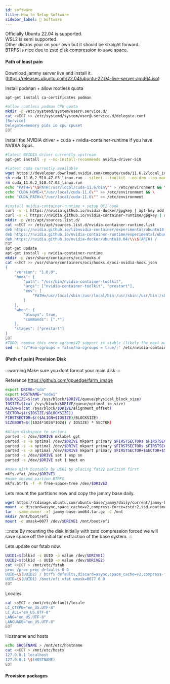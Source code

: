 ```yaml
---
id: software
title: How to Setup Software 
sidebar_label: 🔡 Software
---
```


Officially Ubuntu 22.04 is supported.  
WSL2 is semi supported.  
Other distros your on your own but it should be straight forward.  
BTRFS is nice due to zstd disk compression to save space.  

#### Path of least pain
Download jammy server live and install it.  
(https://releases.ubuntu.com/22.04/ubuntu-22.04-live-server-amd64.iso)  
  
Install podman + allow rootless quota
```bash
apt-get install ca-certificates podman

#allow rootless podman CPU quota
mkdir -p /etc/systemd/system/user@.service.d/
cat <<EOT >> /etc/systemd/system/user@.service.d/delegate.conf
[Service]
Delegate=memory pids io cpu cpuset
EOT
```

Install the NVIDIA driver + cuda + nvidia-container-runtime if you have NVIDIA Gpus.
```bash
#latest NVIDIA driver currently upstream
apt-get install -y --no-install-recommends nvidia-driver-510

#latest cuda currently available
wget https://developer.download.nvidia.com/compute/cuda/11.6.2/local_installers/cuda_11.6.2_510.47.03_linux.run
sh cuda_11.6.2_510.47.03_linux.run --silent --toolkit --no-drm --no-man-page
rm cuda_11.6.2_510.47.03_linux.run
echo "PATH=\"\$PATH:/usr/local/cuda-11.6/bin\"" > /etc/environment && \
echo "CUDA_HOME=\"/usr/local/cuda-11.6\"" >> /etc/environment && \
echo "CUDA_PATH=\"/usr/local/cuda-11.6\"" >> /etc/environment

#install nvidia-container-runtime + setup OCI hook
curl -s -L https://nvidia.github.io/nvidia-docker/gpgkey | apt-key add -
curl -s -L https://nvidia.github.io/nvidia-container-runtime/gpgkey | apt-key add -
mkdir -p /etc/apt/sources.list.d/
cat <<EOT >> /etc/apt/sources.list.d/nvidia-container-runtime.list
deb https://nvidia.github.io/libnvidia-container/experimental/ubuntu18.04/\\\$(ARCH) /
deb https://nvidia.github.io/nvidia-container-runtime/experimental/ubuntu18.04/\\\$(ARCH) /
deb https://nvidia.github.io/nvidia-docker/ubuntu18.04/\\\$(ARCH) /
EOT
apt-get update
apt-get install -y nvidia-container-runtime
mkdir -p /usr/share/containers/oci/hooks.d
cat <<EOT >> /usr/share/containers/oci/hooks.d/oci-nvidia-hook.json
{
    "version": "1.0.0",
    "hook": {
        "path": "/usr/bin/nvidia-container-toolkit",
        "args": ["nvidia-container-toolkit", "prestart"],
        "env": [
            "PATH=/usr/local/sbin:/usr/local/bin:/usr/sbin:/usr/bin:/sbin:/bin"
        ]
    },
    "when": {
        "always": true,
        "commands": [".*"]
    },
    "stages": ["prestart"]
}
EOT
#TODO: remove this once cgroupsV2 support is stable (likely the next major release)
sed -i 's/^#no-cgroups = false/no-cgroups = true/;' /etc/nvidia-container-runtime/config.toml
```

#### (Path of pain) Provision Disk

:::warning
Make sure you dont format your main disk
:::

Reference https://github.com/gpuedge/farm_image

```bash
export DRIVE="sda"
export HOSTNAME="node1"
BLOCKSIZE=$(cat /sys/block/$DRIVE/queue/physical_block_size)
IOSIZE=$(cat /sys/block/$DRIVE/queue/optimal_io_size)
ALIGN=$(cat /sys/block/$DRIVE/alignment_offset)
SECTOR=$(($IOSIZE/$BLOCKSIZE))
FIRSTSECTOR=$(($ALIGN+$IOSIZE)/BLOCKSIZE)
SIZEBOOT=$((1024*1024*1024) / IOSIZE) * SECTOR)

#Align diskspace to sectors
parted -s /dev/$DRIVE mklabel gpt
parted -s -a optimal /dev/$DRIVE mkpart primary $FIRSTSECTORs $FIRSTSECTOR+$SIZEBOOTs
parted -s -a optimal /dev/$DRIVE mkpart primary $FIRSTSECTORs $FIRSTSECTOR+$SIZEBOOTs
parted -s -a optimal /dev/$DRIVE mkpart primary $FIRSTSECTOR+$SECTOR+$SIZEBOOTs 100%
parted -s /dev/$DRIVE set 1 esp on
parted -s /dev/$DRIVE set 1 boot on

#make disk bootable by UEFI by placing fat32 parition first
mkfs.vfat /dev/$DRIVE1
#make second partion BTRFS
mkfs.btrfs -f -R free-space-tree /dev/$DRIVE2
```

Lets mount the partitions now and copy the jammy base daily.
```bash
wget https://cdimage.ubuntu.com/ubuntu-base/jammy/daily/current/jammy-base-amd64.tar.gz
mount -o discard=async,space_cache=v2,compress-force=zstd:2,ssd,noatime /dev/$DRIVE2 /mnt
tar --same-owner -xf jammy-base-amd64.tar.gz -C /mnt
mkdir /mnt/boot/efi
mount -o umask=0077 /dev/$DRIVE1 /mnt/boot/efi
```
:::note
By mounting the disk initially with zstd compression forced we will save space off the initial tar extraction of the base system.
:::

Lets update our fstab now.
```bash
UUID1=$(blkid -s UUID -o value /dev/$DRIVE1)
UUID2=$(blkid -s UUID -o value /dev/$DRIVE2)
cat <<EOT > /mnt/etc/fstab
proc /proc proc defaults 0 0
UUID=\$(UUID2) / btrfs defaults,discard=async,space_cache=v2,compress-force=zstd:2,ssd,noatime 0 0
UUID=\$(UUID1) /boot/efi vfat umask=0077 0 0
EOT
```

Locales
```bash
cat <<EOT > /mnt/etc/default/locale
LC_CTYPE="en_US.UTF-8"
LC_ALL="en_US.UTF-8"
LANG="en_US.UTF-8"
LANGUAGE="en_US.UTF-8"
EOT
```

Hostname and hosts
```bash
echo $HOSTNAME > /mnt/etc/hostname
cat <<EOT > /mnt/etc/hosts
127.0.0.1 localhost
127.0.0.1 \$(HOSTNAME)
EOT
```

#### Provision packages
